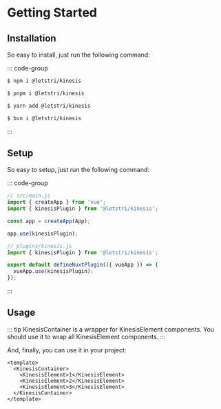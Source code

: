 # Getting Started

## Installation

So easy to install, just run the following command:

::: code-group

```sh [npm]
$ npm i @letstri/kinesis
```

```sh [pnpm]
$ pnpm i @letstri/kinesis
```

```sh [yarn]
$ yarn add @letstri/kinesis
```

```sh [bun]
$ bun i @letstri/kinesis
```

:::

## Setup

So easy to setup, just run the following command:

::: code-group

```js [Vue]
// src/main.js
import { createApp } from 'vue';
import { kinesisPlugin } from '@letstri/kinesis';

const app = createApp(App);

app.use(kinesisPlugin);
```

```js [Nuxt]
// plugins/kinesis.js
import { kinesisPlugin } from '@letstri/kinesis';

export default defineNuxtPlugin(({ vueApp }) => {
  vueApp.use(kinesisPlugin);
});
```

:::

## Usage

::: tip
KinesisContainer is a wrapper for KinesisElement components. You should use it to wrap all KinesisElement components.
:::

And, finally, you can use it in your project:

```vue [Vue]
<template>
  <KinesisContainer>
    <KinesisElement>1</KinesisElement>
    <KinesisElement>2</KinesisElement>
    <KinesisElement>3</KinesisElement>
  </KinesisContainer>
</template>
```
